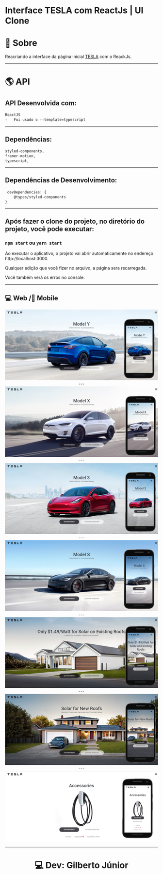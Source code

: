 # Interface TESLA com ReactJs | UI Clone

# 📔 Sobre

Reacriando a interface da página inicial [TESLA](https://www.tesla.com/) com o ReackJs.

---
# 🌎 API
## API Desenvolvida com: 

    ReactJS
    -   Foi usado o --template=typescript

---

## Dependências: 

    styled-components,
    framer-motion,
    typescript,

---

## Dependências de Desenvolvimento: 
     devDependencies: {
        @types/styled-components
    }

---

## Após fazer o clone do projeto, no diretório do projeto, você pode executar: 

### `npm start` ou `yarn start`

Ao executar o aplicativo, o projeto vai abrir automaticamente no endereço http://localhost:3000.

Qualquer edição que você fizer no arquivo, a página sera recarregada.

Você também verá os erros no console.

---

## 💻 Web /📱 Mobile
<p align="center">
<img src="./src/assets/screen-1.png">
---
<img src="./src/assets/screen-2.png">
---
<img src="./src/assets/screen-3.png">
---
<img src="./src/assets/screen-4.png">
---
<img src="./src/assets/screen-5.png">
---
<img src="./src/assets/screen-6.png">
---
<img src="./src/assets/screen-7.png">
</p>


---
<h1 align="center">💻 Dev: Gilberto Júnior</h1> 
